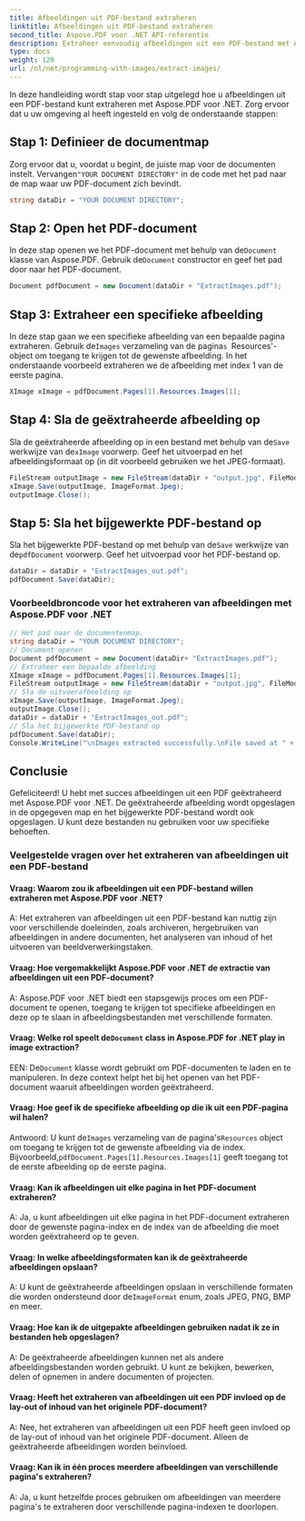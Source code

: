 ```yaml
---
title: Afbeeldingen uit PDF-bestand extraheren
linktitle: Afbeeldingen uit PDF-bestand extraheren
second_title: Aspose.PDF voor .NET API-referentie
description: Extraheer eenvoudig afbeeldingen uit een PDF-bestand met Aspose.PDF voor .NET.
type: docs
weight: 120
url: /nl/net/programming-with-images/extract-images/
---
```

In deze handleiding wordt stap voor stap uitgelegd hoe u afbeeldingen uit een PDF-bestand kunt extraheren met Aspose.PDF voor .NET. Zorg ervoor dat u uw omgeving al heeft ingesteld en volg de onderstaande stappen:

## Stap 1: Definieer de documentmap

 Zorg ervoor dat u, voordat u begint, de juiste map voor de documenten instelt. Vervangen`"YOUR DOCUMENT DIRECTORY"` in de code met het pad naar de map waar uw PDF-document zich bevindt.

```csharp
string dataDir = "YOUR DOCUMENT DIRECTORY";
```

## Stap 2: Open het PDF-document

In deze stap openen we het PDF-document met behulp van de`Document` klasse van Aspose.PDF. Gebruik de`Document` constructor en geef het pad door naar het PDF-document.

```csharp
Document pdfDocument = new Document(dataDir + "ExtractImages.pdf");
```

## Stap 3: Extraheer een specifieke afbeelding

 In deze stap gaan we een specifieke afbeelding van een bepaalde pagina extraheren. Gebruik de`Images` verzameling van de pagina`s `Resources'-object om toegang te krijgen tot de gewenste afbeelding. In het onderstaande voorbeeld extraheren we de afbeelding met index 1 van de eerste pagina.

```csharp
XImage xImage = pdfDocument.Pages[1].Resources.Images[1];
```

## Stap 4: Sla de geëxtraheerde afbeelding op

 Sla de geëxtraheerde afbeelding op in een bestand met behulp van de`Save` werkwijze van de`xImage` voorwerp. Geef het uitvoerpad en het afbeeldingsformaat op (in dit voorbeeld gebruiken we het JPEG-formaat).

```csharp
FileStream outputImage = new FileStream(dataDir + "output.jpg", FileMode.Create);
xImage.Save(outputImage, ImageFormat.Jpeg);
outputImage.Close();
```

## Stap 5: Sla het bijgewerkte PDF-bestand op

 Sla het bijgewerkte PDF-bestand op met behulp van de`Save` werkwijze van de`pdfDocument` voorwerp. Geef het uitvoerpad voor het PDF-bestand op.

```csharp
dataDir = dataDir + "ExtractImages_out.pdf";
pdfDocument.Save(dataDir);
```

### Voorbeeldbroncode voor het extraheren van afbeeldingen met Aspose.PDF voor .NET 
```csharp
// Het pad naar de documentenmap.
string dataDir = "YOUR DOCUMENT DIRECTORY";
// Document openen
Document pdfDocument = new Document(dataDir+ "ExtractImages.pdf");
// Extraheer een bepaalde afbeelding
XImage xImage = pdfDocument.Pages[1].Resources.Images[1];
FileStream outputImage = new FileStream(dataDir + "output.jpg", FileMode.Create);
// Sla de uitvoerafbeelding op
xImage.Save(outputImage, ImageFormat.Jpeg);
outputImage.Close();
dataDir = dataDir + "ExtractImages_out.pdf";
// Sla het bijgewerkte PDF-bestand op
pdfDocument.Save(dataDir);
Console.WriteLine("\nImages extracted successfully.\nFile saved at " + dataDir); 
```

## Conclusie

Gefeliciteerd! U hebt met succes afbeeldingen uit een PDF geëxtraheerd met Aspose.PDF voor .NET. De geëxtraheerde afbeelding wordt opgeslagen in de opgegeven map en het bijgewerkte PDF-bestand wordt ook opgeslagen. U kunt deze bestanden nu gebruiken voor uw specifieke behoeften.

### Veelgestelde vragen over het extraheren van afbeeldingen uit een PDF-bestand

#### Vraag: Waarom zou ik afbeeldingen uit een PDF-bestand willen extraheren met Aspose.PDF voor .NET?

A: Het extraheren van afbeeldingen uit een PDF-bestand kan nuttig zijn voor verschillende doeleinden, zoals archiveren, hergebruiken van afbeeldingen in andere documenten, het analyseren van inhoud of het uitvoeren van beeldverwerkingstaken.

#### Vraag: Hoe vergemakkelijkt Aspose.PDF voor .NET de extractie van afbeeldingen uit een PDF-document?

A: Aspose.PDF voor .NET biedt een stapsgewijs proces om een PDF-document te openen, toegang te krijgen tot specifieke afbeeldingen en deze op te slaan in afbeeldingsbestanden met verschillende formaten.

####  Vraag: Welke rol speelt de`Document` class in Aspose.PDF for .NET play in image extraction?

 EEN: De`Document` klasse wordt gebruikt om PDF-documenten te laden en te manipuleren. In deze context helpt het bij het openen van het PDF-document waaruit afbeeldingen worden geëxtraheerd.

#### Vraag: Hoe geef ik de specifieke afbeelding op die ik uit een PDF-pagina wil halen?

Antwoord: U kunt de`Images` verzameling van de pagina's`Resources` object om toegang te krijgen tot de gewenste afbeelding via de index. Bijvoorbeeld,`pdfDocument.Pages[1].Resources.Images[1]` geeft toegang tot de eerste afbeelding op de eerste pagina.

#### Vraag: Kan ik afbeeldingen uit elke pagina in het PDF-document extraheren?

A: Ja, u kunt afbeeldingen uit elke pagina in het PDF-document extraheren door de gewenste pagina-index en de index van de afbeelding die moet worden geëxtraheerd op te geven.

#### Vraag: In welke afbeeldingsformaten kan ik de geëxtraheerde afbeeldingen opslaan?

 A: U kunt de geëxtraheerde afbeeldingen opslaan in verschillende formaten die worden ondersteund door de`ImageFormat` enum, zoals JPEG, PNG, BMP en meer.

#### Vraag: Hoe kan ik de uitgepakte afbeeldingen gebruiken nadat ik ze in bestanden heb opgeslagen?

A: De geëxtraheerde afbeeldingen kunnen net als andere afbeeldingsbestanden worden gebruikt. U kunt ze bekijken, bewerken, delen of opnemen in andere documenten of projecten.

#### Vraag: Heeft het extraheren van afbeeldingen uit een PDF invloed op de lay-out of inhoud van het originele PDF-document?

A: Nee, het extraheren van afbeeldingen uit een PDF heeft geen invloed op de lay-out of inhoud van het originele PDF-document. Alleen de geëxtraheerde afbeeldingen worden beïnvloed.

#### Vraag: Kan ik in één proces meerdere afbeeldingen van verschillende pagina's extraheren?

A: Ja, u kunt hetzelfde proces gebruiken om afbeeldingen van meerdere pagina's te extraheren door verschillende pagina-indexen te doorlopen.